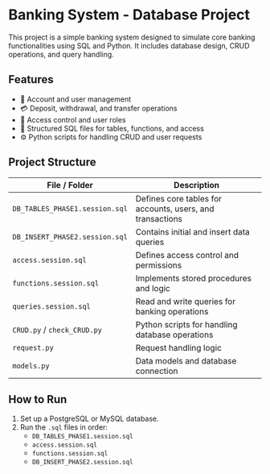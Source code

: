 # Banking System - Database Project

This project is a simple banking system designed to simulate core banking functionalities using SQL and Python. It includes database design, CRUD operations, and query handling.

## Features

- 🏦 Account and user management
- 💳 Deposit, withdrawal, and transfer operations
- 🔐 Access control and user roles
- 📄 Structured SQL files for tables, functions, and access
- ⚙️ Python scripts for handling CRUD and user requests

## Project Structure

| File / Folder               | Description                            |
|----------------------------|----------------------------------------|
| `DB_TABLES_PHASE1.session.sql` | Defines core tables for accounts, users, and transactions |
| `DB_INSERT_PHASE2.session.sql` | Contains initial and insert data queries |
| `access.session.sql`       | Defines access control and permissions |
| `functions.session.sql`    | Implements stored procedures and logic |
| `queries.session.sql`      | Read and write queries for banking operations |
| `CRUD.py` / `check_CRUD.py`| Python scripts for handling database operations |
| `request.py`               | Request handling logic                 |
| `models.py`                | Data models and database connection    |

## How to Run

1. Set up a PostgreSQL or MySQL database.
2. Run the `.sql` files in order:
   - `DB_TABLES_PHASE1.session.sql`
   - `access.session.sql`
   - `functions.session.sql`
   - `DB_INSERT_PHASE2.session.sql`

